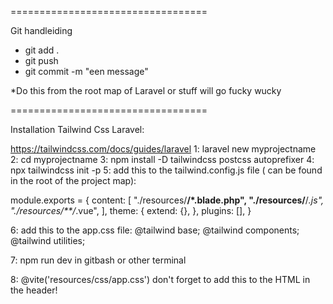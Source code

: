 ==================================

Git handleiding

- git add .
- git push
- git commit -m "een message"

*Do this from the root map of Laravel or stuff will go fucky wucky


==================================

Installation Tailwind Css Laravel:

https://tailwindcss.com/docs/guides/laravel
1: laravel new myprojectname
2: cd myprojectname
3: npm install -D tailwindcss postcss autoprefixer
4: npx tailwindcss init -p
5: add this to the tailwind.config.js file ( can be found in the root of the project map):

 module.exports = {
  content: [
    "./resources/**/*.blade.php",
    "./resources/**/*.js",
    "./resources/**/*.vue",
  ],
  theme: {
    extend: {},
  },
  plugins: [],
}

6: add this to the app.css file:
@tailwind base;
@tailwind components;
@tailwind utilities;

7: npm run dev in gitbash or other terminal

8:  @vite('resources/css/app.css') don't forget to add this to the HTML in the header!
